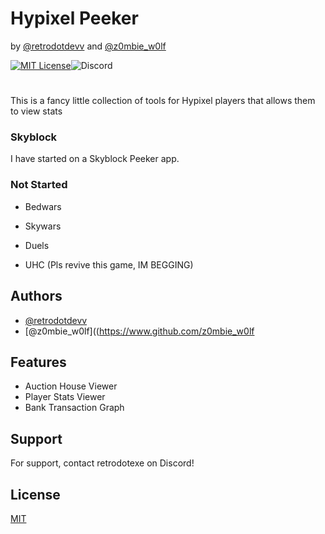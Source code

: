 
# Hypixel Peeker
by [@retrodotdevv](https://www.github.com/retrodotdevv) and [@z0mbie_w0lf](https://www.github.com/z0mbie_w0lf)

[![MIT License](https://img.shields.io/badge/License-MIT-green.svg)](https://choosealicense.com/licenses/mit/)![Discord](https://img.shields.io/discord/1156750728279367691?label=Discord&color=%23454FBF%20)

#
This is a fancy little collection of tools for Hypixel players that allows them to view stats

### Skyblock
I have started on a Skyblock Peeker app.

### Not Started
- Bedwars

- Skywars

- Duels

- UHC (Pls revive this game, IM BEGGING)


## Authors

- [@retrodotdevv](https://www.github.com/retrodotdevv)
- [@z0mbie_w0lf]((https://www.github.com/z0mbie_w0lf

## Features

- Auction House Viewer
- Player Stats Viewer
- Bank Transaction Graph


## Support

For support, contact retrodotexe on Discord!


## License

[MIT](https://choosealicense.com/licenses/mit/)



